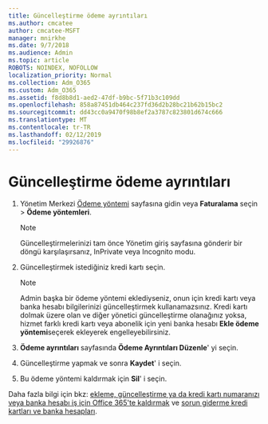 ```yaml
---
title: Güncelleştirme ödeme ayrıntıları
ms.author: cmcatee
author: cmcatee-MSFT
manager: mnirkhe
ms.date: 9/7/2018
ms.audience: Admin
ms.topic: article
ROBOTS: NOINDEX, NOFOLLOW
localization_priority: Normal
ms.collection: Adm_O365
ms.custom: Adm_O365
ms.assetid: f8d8b8d1-aed2-47df-b9bc-5f71b3c109dd
ms.openlocfilehash: 858a87451db464c237fd36d2b28bc21b62b15bc2
ms.sourcegitcommit: dd43cc0a9470f98b8ef2a3787c823801d674c666
ms.translationtype: MT
ms.contentlocale: tr-TR
ms.lasthandoff: 02/12/2019
ms.locfileid: "29926876"
---
```

# <a name="update-payment-details"></a>Güncelleştirme ödeme ayrıntıları

1. Yönetim Merkezi [Ödeme yöntemi](https://go.microsoft.com/fwlink/p/?linkid=2018806) sayfasına gidin veya **Faturalama** seçin \> **Ödeme yöntemleri**.
    
    > [!NOTE]
    > Güncelleştirmelerinizi tam önce Yönetim giriş sayfasına gönderir bir döngü karşılaşırsanız, InPrivate veya Incognito modu. 
  
2. Güncelleştirmek istediğiniz kredi kartı seçin.
    
    > [!NOTE]
    > Admin başka bir ödeme yöntemi eklediyseniz, onun için kredi kartı veya banka hesabı bilgilerinizi güncelleştirmek kullanamazsınız. Kredi kartı dolmak üzere olan ve diğer yönetici güncelleştirme olanağınız yoksa, hizmet farklı kredi kartı veya abonelik için yeni banka hesabı **Ekle ödeme yöntemi**seçerek ekleyerek engelleyebilirsiniz. 
  
3. **Ödeme ayrıntıları** sayfasında **Ödeme Ayrıntıları Düzenle**' yi seçin.
    
4. Güncelleştirme yapmak ve sonra **Kaydet**' i seçin.
    
5. Bu ödeme yöntemi kaldırmak için **Sil**' i seçin.
    
Daha fazla bilgi için bkz: [ekleme, güncelleştirme ya da kredi kartı numaranızı veya banka hesabı iş için Office 365'te kaldırmak](https://support.office.com/article/30ba9c83-50d8-4020-90ed-830a5b8c8724) ve [sorun giderme kredi kartları ve banka hesapları](https://support.office.com/article/30ba9c83-50d8-4020-90ed-830a5b8c8724).
  

